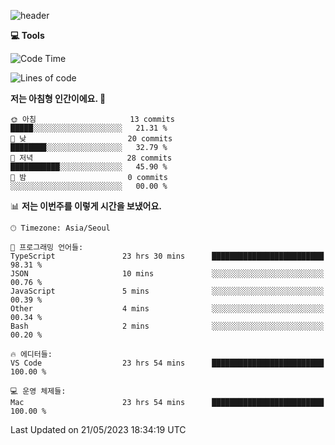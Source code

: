 
![header](https://capsule-render.vercel.app/api?type=waving&color=timeGradient&height=300&section=header&text=I'm%20Jiyeoun🖐&fontSize=54&section=header)


**💻 Tools**

<!--START_SECTION:waka-->
![Code Time](http://img.shields.io/badge/Code%20Time-329%20hrs%2054%20mins-blue)

![Lines of code](https://img.shields.io/badge/%EC%A0%80%EB%8A%94%20%EC%97%AC%ED%83%9C%EA%B9%8C%EC%A7%80%20-9.2%20thousand%20%EC%A4%84%EC%9D%98%20%EC%BD%94%EB%93%9C%EB%A5%BC%20%EC%9E%91%EC%84%B1%ED%96%88%EC%96%B4%EC%9A%94.-blue)

**저는 아침형 인간이에요. 🐤** 

```text
🌞 아침                     13 commits          █████░░░░░░░░░░░░░░░░░░░░   21.31 % 
🌆 낮　                     20 commits          ████████░░░░░░░░░░░░░░░░░   32.79 % 
🌃 저녁                     28 commits          ███████████░░░░░░░░░░░░░░   45.90 % 
🌙 밤　                     0 commits           ░░░░░░░░░░░░░░░░░░░░░░░░░   00.00 % 
```


📊 **저는 이번주를 이렇게 시간을 보냈어요.** 

```text
🕑︎ Timezone: Asia/Seoul

💬 프로그래밍 언어들: 
TypeScript               23 hrs 30 mins      █████████████████████████   98.31 % 
JSON                     10 mins             ░░░░░░░░░░░░░░░░░░░░░░░░░   00.76 % 
JavaScript               5 mins              ░░░░░░░░░░░░░░░░░░░░░░░░░   00.39 % 
Other                    4 mins              ░░░░░░░░░░░░░░░░░░░░░░░░░   00.34 % 
Bash                     2 mins              ░░░░░░░░░░░░░░░░░░░░░░░░░   00.20 % 

🔥 에디터들: 
VS Code                  23 hrs 54 mins      █████████████████████████   100.00 % 

💻 운영 체제들: 
Mac                      23 hrs 54 mins      █████████████████████████   100.00 % 
```


 Last Updated on 21/05/2023 18:34:19 UTC
<!--END_SECTION:waka-->

<!--
**pajiyeee/pajiyeee** is a ✨ _special_ ✨ repository because its `README.md` (this file) appears on your GitHub profile.

Here are some ideas to get you started:

- 🔭 I’m currently working on ...
- 🌱 I’m currently learning ...
- 👯 I’m looking to collaborate on ...
- 🤔 I’m looking for help with ...
- 💬 Ask me about ...
- 📫 How to reach me: ...
- 😄 Pronouns: ...
- ⚡ Fun fact: ...
-->
